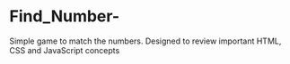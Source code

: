 # Find_Number-
Simple game to match the numbers. Designed to review important HTML, CSS and JavaScript concepts
